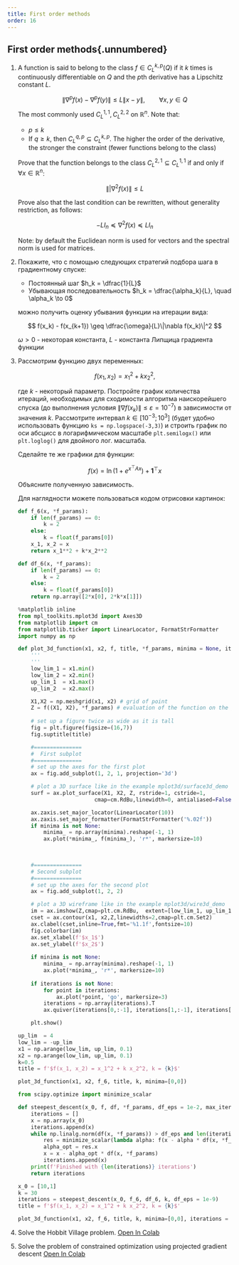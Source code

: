 ```yaml
---
title: First order methods
order: 16
---
```


## First order methods{.unnumbered}

1. A function is said to belong to the class $f \in C^{k,p}_L (Q)$ if it $k$ times is continuously differentiable on $Q$ and the $p$th derivative has a Lipschitz constant $L$. 

    $$
    \|\nabla^p f(x) - \nabla^p f(y)\| \leq L \|x-y\|, \qquad \forall x,y \in Q
    $$

    The most commonly used $C_L^{1,1}, C_L^{2,2}$ on $\mathbb{R}^n$. 
    Note that:
    * $p \leq k$
    * If $q \geq k$, then $C_L^{q,p} \subseteq C_L^{k,p}$. The higher the order of the derivative, the stronger the constraint (fewer functions belong to the class)

    Prove that the function belongs to the class $C_L^{2,1} \subseteq C_L^{1,1}$ if and only if $\forall x \in \mathbb{R}^n$:

    $$
    \||\nabla^2 f(x)\| \leq L
    $$

    Prove also that the last condition can be rewritten, without generality restriction, as follows:

    $$
    -L I_n \preceq \nabla^2 f(x) \preceq L I_n
    $$

    Note: by default the Euclidean norm is used for vectors and the spectral norm is used for matrices.

1. Покажите, что с помощью следующих стратегий подбора шага в градиентному спуске:
    * Постоянный шаг $h_k = \dfrac{1}{L}$
    * Убывающая последовательность $h_k = \dfrac{\alpha_k}{L}, \quad \alpha_k \to 0$

    можно получить оценку убывания функции на итерации вида:

    $$
    f(x_k) - f(x_{k+1}) \geq \dfrac{\omega}{L}\|\nabla f(x_k)\|^2
    $$

    $\omega > 0$ - некоторая константа, $L$ - константа Липщица градиента функции 

1. Рассмотрим функцию двух переменных:

    $$
    f(x_1, x_2) = x_1^2 + k x_2^2,
    $$

    где $k$ - некоторый параметр. Постройте график количества итераций, необходимых для сходимости алгоритма наискорейшего спуска (до выполнения условия $\|\nabla f(x_k)\| \leq \varepsilon = 10^{-7}$) в зависимости от значения $k$. Рассмотрите интервал $k \in [10^{-3}; 10^3]$ (будет удобно использовать функцию `ks = np.logspace(-3,3)`) и строить график по оси абсцисс в логарифмическом масштабе `plt.semilogx()` или `plt.loglog()` для двойного лог. масштаба.

    Сделайте те же графики для функции:

    $$
    f(x) = \ln(1 + e^{x^\top A x}) + \mathbf{1}^\top x
    $$

    Объясните полученную зависимость.

    Для наглядности можете пользоваться кодом отрисовки картинок:

    ```python
    def f_6(x, *f_params):
        if len(f_params) == 0:
            k = 2
        else:
            k = float(f_params[0])
        x_1, x_2 = x
        return x_1**2 + k*x_2**2

    def df_6(x, *f_params):
        if len(f_params) == 0:
            k = 2
        else:
            k = float(f_params[0])
        return np.array([2*x[0], 2*k*x[1]])

    %matplotlib inline
    from mpl_toolkits.mplot3d import Axes3D
    from matplotlib import cm
    from matplotlib.ticker import LinearLocator, FormatStrFormatter
    import numpy as np

    def plot_3d_function(x1, x2, f, title, *f_params, minima = None, iterations = None):
        '''
        '''
        low_lim_1 = x1.min()
        low_lim_2 = x2.min()
        up_lim_1  = x1.max()
        up_lim_2  = x2.max()

        X1,X2 = np.meshgrid(x1, x2) # grid of point
        Z = f((X1, X2), *f_params) # evaluation of the function on the grid
        
        # set up a figure twice as wide as it is tall
        fig = plt.figure(figsize=(16,7))
        fig.suptitle(title)

        #===============
        #  First subplot
        #===============
        # set up the axes for the first plot
        ax = fig.add_subplot(1, 2, 1, projection='3d')

        # plot a 3D surface like in the example mplot3d/surface3d_demo
        surf = ax.plot_surface(X1, X2, Z, rstride=1, cstride=1, 
                            cmap=cm.RdBu,linewidth=0, antialiased=False)

        ax.zaxis.set_major_locator(LinearLocator(10))
        ax.zaxis.set_major_formatter(FormatStrFormatter('%.02f'))
        if minima is not None:
            minima_ = np.array(minima).reshape(-1, 1)
            ax.plot(*minima_, f(minima_), 'r*', markersize=10)
        
        

        #===============
        # Second subplot
        #===============
        # set up the axes for the second plot
        ax = fig.add_subplot(1, 2, 2)

        # plot a 3D wireframe like in the example mplot3d/wire3d_demo
        im = ax.imshow(Z,cmap=plt.cm.RdBu,  extent=[low_lim_1, up_lim_1, low_lim_2, up_lim_2])
        cset = ax.contour(x1, x2,Z,linewidths=2,cmap=plt.cm.Set2)
        ax.clabel(cset,inline=True,fmt='%1.1f',fontsize=10)
        fig.colorbar(im)
        ax.set_xlabel(f'$x_1$')
        ax.set_ylabel(f'$x_2$')
        
        if minima is not None:
            minima_ = np.array(minima).reshape(-1, 1)
            ax.plot(*minima_, 'r*', markersize=10)
        
        if iterations is not None:
            for point in iterations:
                ax.plot(*point, 'go', markersize=3)
            iterations = np.array(iterations).T
            ax.quiver(iterations[0,:-1], iterations[1,:-1], iterations[0,1:]-iterations[0,:-1], iterations[1,1:]-iterations[1,:-1], scale_units='xy', angles='xy', scale=1, color='blue')

        plt.show()

    up_lim  = 4
    low_lim = -up_lim
    x1 = np.arange(low_lim, up_lim, 0.1)
    x2 = np.arange(low_lim, up_lim, 0.1)
    k=0.5
    title = f'$f(x_1, x_2) = x_1^2 + k x_2^2, k = {k}$'

    plot_3d_function(x1, x2, f_6, title, k, minima=[0,0])

    from scipy.optimize import minimize_scalar

    def steepest_descent(x_0, f, df, *f_params, df_eps = 1e-2, max_iter = 1000):
        iterations = []
        x = np.array(x_0)
        iterations.append(x)
        while np.linalg.norm(df(x, *f_params)) > df_eps and len(iterations) <= max_iter:
            res = minimize_scalar(lambda alpha: f(x - alpha * df(x, *f_params), *f_params))
            alpha_opt = res.x
            x = x - alpha_opt * df(x, *f_params)
            iterations.append(x)
        print(f'Finished with {len(iterations)} iterations')
        return iterations

    x_0 = [10,1]
    k = 30
    iterations = steepest_descent(x_0, f_6, df_6, k, df_eps = 1e-9)
    title = f'$f(x_1, x_2) = x_1^2 + k x_2^2, k = {k}$'

    plot_3d_function(x1, x2, f_6, title, k, minima=[0,0], iterations = iterations)
    ```

1. Solve the Hobbit Village problem. [Open In Colab](https://colab.research.google.com/github/MerkulovDaniil/optim/blob/master/assets/Notebooks/Hobbit_village.ipynb)

1. Solve the problem of constrained optimization using projected gradient descent [Open In Colab](https://colab.research.google.com/github/MerkulovDaniil/optim/blob/master/assets/Notebooks/Projected_gradient_descent_affine.ipynb)
